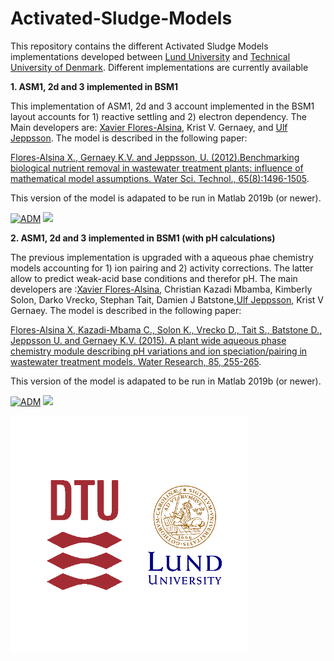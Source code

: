 # Activated-Sludge-Models

This repository contains the different Activated Sludge Models implementations developed between [Lund University](https://www.iea.lth.se/) and [Technical University of Denmark](https://www.kt.dtu.dk/english/research/prosys). Different implementations are currently available 

<strong>1. ASM1, 2d and 3 implemented in BSM1 </strong>  

This implementation of ASM1, 2d and 3 account implemented in the BSM1 layout accounts for 1) reactive settling and 2) electron dependency. The Main developers are: [Xavier Flores-Alsina](https://github.com/xfalsina), Krist V. Gernaey, and [Ulf Jeppsson](https://github.com/ulfjeppsson). The model is described in the following paper: 

[Flores-Alsina X., Gernaey K.V. and Jeppsson, U. (2012).Benchmarking biological nutrient removal in wastewater treatment plants: influence of mathematical model assumptions. Water Sci. Technol., 65(8):1496-1505](https://doi.org/10.2166/wst.2012.039). 

This version of the model is adapated to be run in Matlab 2019b (or newer).

[![ADM](https://img.shields.io/badge/DOWNLOAD%20ASM1%202d%203%20in%20BSM1-990000?style=for-the-badge)](https://github.com/wwtmodels/Activated-Sludge-Models/releases/download/v1/ASM1.2d.3.in.BSM1.zip) [![](https://img.shields.io/github/downloads/wwtmodels/Activated-Sludge-Models/v1/total?color=990000&label=Downloads&style=for-the-badge)](https://github.com/wwtmodels/Activated-Sludge-Models) 

<strong>2. ASM1, 2d and 3 implemented in BSM1 (with pH calculations) </strong> 

The previous implementation is upgraded with a aqueous phae chemistry models accounting for 1) ion pairing and 2) activity corrections. The latter allow to predict weak-acid base conditions and therefor pH. The main developers are :[Xavier Flores-Alsina](https://github.com/xfalsina), Christian Kazadi Mbamba, Kimberly Solon, Darko Vrecko, Stephan Tait, Damien J Batstone,[Ulf Jeppsson](https://github.com/ulfjeppsson), Krist V Gernaey. The model is described in the following paper: 

[Flores-Alsina X, Kazadi-Mbama C., Solon K., Vrecko D., Tait S., Batstone D., Jeppsson U. and Gernaey K.V. (2015). A plant wide aqueous phase chemistry module describing pH variations and ion speciation/pairing in wastewater treatment models. Water Research, 85, 255-265](https://doi.org/10.1016/j.watres.2015.07.014). 

This version of the model is adapated to be run in Matlab 2019b (or newer).

[![ADM](https://img.shields.io/badge/DOWNLOAD%20ASM1%202d%203%20in%20BSM1%20with%20pH-990000?style=for-the-badge)](https://github.com/wwtmodels/Activated-Sludge-Models/releases/download/v2/ASM1.2d.3.in.BSM1_pH.zip) [![](https://img.shields.io/github/downloads/wwtmodels/Activated-Sludge-Models/v2/total?color=990000&label=Downloads&style=for-the-badge)](https://github.com/wwtmodels/Activated-Sludge-Models) 

![logo](logo.png)
